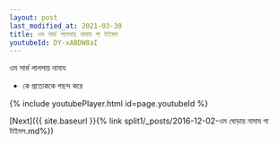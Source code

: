 ```yaml
---
layout: post
last_modified_at: 2021-03-30
title: ওম সার্ভ লালসায় নামায গা টাইমস
youtubeId: DY-xABDW8aI
---
```

 
 
 ওম সার্ভ লালসায় নামায  
 
 -  কে প্রত্যেককে পছন্দ করে 
 
  
 
  
 
 
 
 
 
 


{% include youtubePlayer.html id=page.youtubeId %}
 
[Next]({{ site.baseurl }}{% link  split1/_posts/2016-12-02-ওম ঘোড়ায় নামায গা টাইমস.md%})
 

